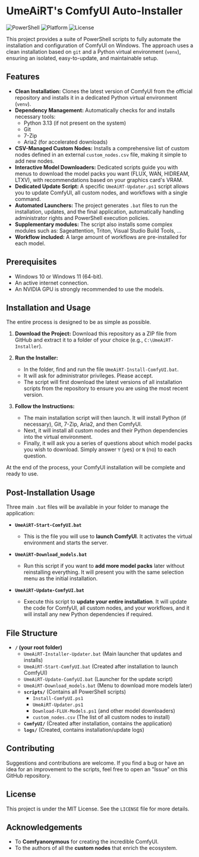 # UmeAiRT's ComfyUI Auto-Installer

![PowerShell](https://img.shields.io/badge/PowerShell-5.1%2B-blue.svg)
![Platform](https://img.shields.io/badge/Platform-Windows%2010%2F11-lightgrey.svg)
![License](https://img.shields.io/badge/License-MIT-green.svg)

This project provides a suite of PowerShell scripts to fully automate the installation and configuration of ComfyUI on Windows. The approach uses a clean installation based on `git` and a Python virtual environment (`venv`), ensuring an isolated, easy-to-update, and maintainable setup.

## Features

- **Clean Installation:** Clones the latest version of ComfyUI from the official repository and installs it in a dedicated Python virtual environment (`venv`).
- **Dependency Management:** Automatically checks for and installs necessary tools:
    - Python 3.13 (if not present on the system)
    - Git
    - 7-Zip
    - Aria2 (for accelerated downloads)
- **CSV-Managed Custom Nodes:** Installs a comprehensive list of custom nodes defined in an external `custom_nodes.csv` file, making it simple to add new nodes.
- **Interactive Model Downloaders:** Dedicated scripts guide you with menus to download the model packs you want (FLUX, WAN, HIDREAM, LTXV), with recommendations based on your graphics card's VRAM.
- **Dedicated Update Script:** A specific `UmeAiRT-Updater.ps1` script allows you to update ComfyUI, all custom nodes, and workflows with a single command.
- **Automated Launchers:** The project generates `.bat` files to run the installation, updates, and the final application, automatically handling administrator rights and PowerShell execution policies.
- **Supplementary modules:** The script also installs some complex modules such as: Sageattention, Triton, Visual Studio Build Tools, ...
- **Workflow included:** A large amount of workflows are pre-installed for each model.

## Prerequisites

- Windows 10 or Windows 11 (64-bit).
- An active internet connection.
- An NVIDIA GPU is strongly recommended to use the models.

## Installation and Usage

The entire process is designed to be as simple as possible.

1.  **Download the Project:** Download this repository as a ZIP file from GitHub and extract it to a folder of your choice (e.g., `C:\UmeAiRT-Installer`).

2.  **Run the Installer:**
    - In the folder, find and run the file `UmeAiRT-Install-ComfyUI.bat`.
    - It will ask for administrator privileges. Please accept.
    - The script will first download the latest versions of all installation scripts from the repository to ensure you are using the most recent version.

3.  **Follow the Instructions:**
    - The main installation script will then launch. It will install Python (if necessary), Git, 7-Zip, Aria2, and then ComfyUI.
    - Next, it will install all custom nodes and their Python dependencies into the virtual environment.
    - Finally, it will ask you a series of questions about which model packs you wish to download. Simply answer `Y` (yes) or `N` (no) to each question.

At the end of the process, your ComfyUI installation will be complete and ready to use.

## Post-Installation Usage

Three main `.bat` files will be available in your folder to manage the application:

- **`UmeAiRT-Start-ComfyUI.bat`**
    - This is the file you will use to **launch ComfyUI**. It activates the virtual environment and starts the server.

- **`UmeAiRT-Download_models.bat`**
    - Run this script if you want to **add more model packs** later without reinstalling everything. It will present you with the same selection menu as the initial installation.

- **`UmeAiRT-Update-ComfyUI.bat`**
    - Execute this script to **update your entire installation**. It will update the code for ComfyUI, all custom nodes, and your workflows, and it will install any new Python dependencies if required.

## File Structure

- **`/` (your root folder)**
    - `UmeAiRT-Installer-Updater.bat` (Main launcher that updates and installs)
    - `UmeAiRT-Start-ComfyUI.bat` (Created after installation to launch ComfyUI)
    - `UmeAiRT-Update-ComfyUI.bat` (Launcher for the update script)
    - `UmeAiRT-Download_models.bat` (Menu to download more models later)
    - **`scripts/`** (Contains all PowerShell scripts)
        - `Install-ComfyUI.ps1`
        - `UmeAiRT-Updater.ps1`
        - `Download-FLUX-Models.ps1` (and other model downloaders)
        - `custom_nodes.csv` (The list of all custom nodes to install)
    - **`ComfyUI/`** (Created after installation, contains the application)
    - **`logs/`** (Created, contains installation/update logs)

## Contributing

Suggestions and contributions are welcome. If you find a bug or have an idea for an improvement to the scripts, feel free to open an "Issue" on this GitHub repository.

## License

This project is under the MIT License. See the `LICENSE` file for more details.

## Acknowledgements

- To **Comfyanonymous** for creating the incredible ComfyUI.
- To the authors of all the **custom nodes** that enrich the ecosystem.
